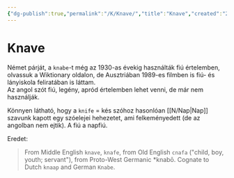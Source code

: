 ```yaml
---
{"dg-publish":true,"permalink":"/K/Knave/","title":"Knave","created":"2024-02-03T06:09","updated":"2024-10-25T22:24"}
---
```



# Knave

Német párját, a `knabe`-t még az 1930-as évekig használták fiú értelemben, olvassuk a Wiktionary oldalon, de Ausztriában 1989-es filmben is fiú- és lányiskola feliratában is láttam.  
Az angol szót fiú, legény, apród értelemben lehet venni, de már nem használják.  

Könnyen látható, hogy a `knife` = kés szóhoz hasonlóan [[N/Nap\|Nap]] szavunk kapott egy szóelejei hehezetet, ami felkeményedett (de az angolban nem ejtik). A fiú a napfiú.  

Eredet:  
> From Middle English `knave`, `knafe`, from Old English `cnafa` ("child, boy, youth; servant"), from Proto-West Germanic \*knabō. Cognate to Dutch `knaap` and German `Knabe`.